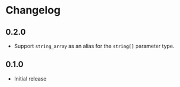 # Changelog

## 0.2.0

 - Support `string_array` as an alias for the `string[]` parameter type.

## 0.1.0

 - Initial release